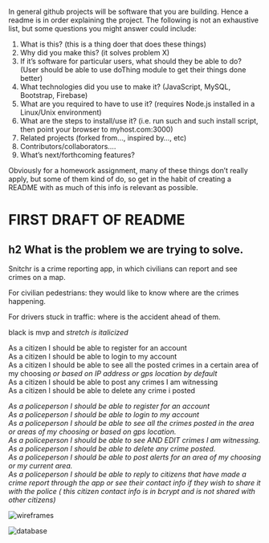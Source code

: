 In general github projects will be software that you are building. Hence a readme is in order explaining the project.  The following is not an exhaustive list, but some questions you might answer could include:
1) What is this? (this is a thing doer that does these things)
2) Why did you make this? (it solves problem X)
3) If it’s software for particular users, what should they be able to do? (User should be able to use doThing module to get their things done better)
4) What technologies did you use to make it? (JavaScript, MySQL,  Bootstrap, Firebase)
5) What are you required to have to use it? (requires Node.js installed in a Linux/Unix environment)
6) What are the steps to install/use it? (i.e. run such and such install script, then point your browser to myhost.com:3000)
7) Related projects (forked from…, inspired by…, etc)
8) Contributors/collaborators….
9) What’s next/forthcoming features?

Obviously for a homework assignment, many of these things don’t really apply, but some of them kind of do, so get in the habit of creating a README with as much of this info is relevant as possible.

# FIRST DRAFT OF README

## h2 What is the problem we are trying to solve.

Snitchr is a crime reporting app, in which civilians can report and see crimes on a map.

For civilian pedestrians: they would like to know where are the crimes happening.

For drivers stuck in traffic: where is the accident ahead of them.

black is mvp and _stretch is italicized_

As a citizen I should be able to register for an account  
As a citizen I should be able to login to my account  
As a citizen I should be able to see all the posted crimes in a certain area of my   choosing _or based on IP address or gps location by default_  
As a citizen I should be able to post any crimes I am witnessing  
As a citizen I should be able to delete any crime i posted  


_As a policeperson I should be able to register for an account  
As a policeperson I should be able to login to my account  
As a policeperson I should be able to see all the crimes posted in the area or areas of   my choosing or based on gps location.  
As a policeperson I should be able to see AND EDIT crimes I am witnessing.  
As a policeperson I should be able to delete any crime posted.  
As a policeperson I should be able to post alerts for an area of my choosing or my current area.  
As a policeperson I should be able to reply to citizens that have made a crime report   through the app or see their contact info if they wish to share it with the police (  this citizen contact info is in bcrypt and is not shared with other citizens)_  

![wireframes](https://imgur.com/a/O2vDM)

![database](https://imgur.com/a/T3Tv4)


